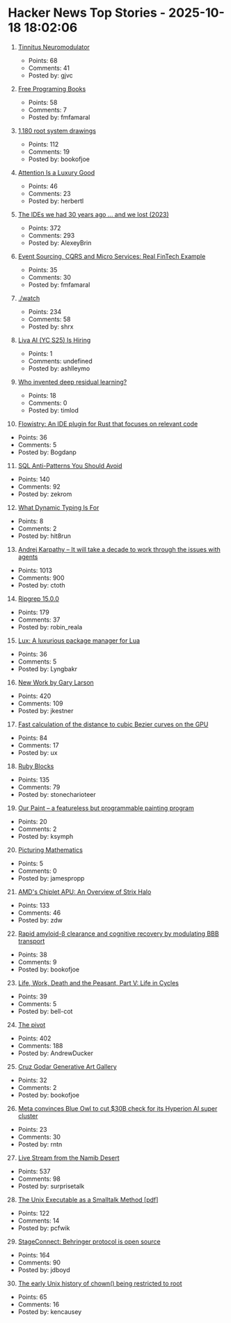 # Hacker News Top Stories - 2025-10-18 18:02:06

1. [Tinnitus Neuromodulator](https://mynoise.net/NoiseMachines/neuromodulationTonesGenerator.php)
   - Points: 68
   - Comments: 41
   - Posted by: gjvc

2. [Free Programing Books](https://github.com/EbookFoundation/free-programming-books)
   - Points: 58
   - Comments: 7
   - Posted by: fmfamaral

3. [1,180 root system drawings](https://images.wur.nl/digital/collection/coll13/search)
   - Points: 112
   - Comments: 19
   - Posted by: bookofjoe

4. [Attention Is a Luxury Good](https://seths.blog/2025/10/attention-is-a-luxury-good/)
   - Points: 46
   - Comments: 23
   - Posted by: herbertl

5. [The IDEs we had 30 years ago ... and we lost (2023)](https://blogsystem5.substack.com/p/the-ides-we-had-30-years-ago-and)
   - Points: 372
   - Comments: 293
   - Posted by: AlexeyBrin

6. [Event Sourcing, CQRS and Micro Services: Real FinTech Example](https://lukasniessen.medium.com/this-is-a-detailed-breakdown-of-a-fintech-project-from-my-consulting-career-9ec61603709c)
   - Points: 35
   - Comments: 30
   - Posted by: fmfamaral

7. [./watch](https://dotslashwatch.com/)
   - Points: 234
   - Comments: 58
   - Posted by: shrx

8. [Liva AI (YC S25) Is Hiring](https://www.ycombinator.com/companies/liva-ai/jobs/inrUYH9-founding-engineer)
   - Points: 1
   - Comments: undefined
   - Posted by: ashlleymo

9. [Who invented deep residual learning?](https://people.idsia.ch/~juergen/who-invented-residual-neural-networks.html)
   - Points: 18
   - Comments: 0
   - Posted by: timlod

10. [Flowistry: An IDE plugin for Rust that focuses on relevant code](https://github.com/willcrichton/flowistry)
   - Points: 36
   - Comments: 5
   - Posted by: Bogdanp

11. [SQL Anti-Patterns You Should Avoid](https://datamethods.substack.com/p/sql-anti-patterns-you-should-avoid)
   - Points: 140
   - Comments: 92
   - Posted by: zekrom

12. [What Dynamic Typing Is For](https://unplannedobsolescence.com/blog/what-dynamic-typing-is-for/)
   - Points: 8
   - Comments: 2
   - Posted by: hit8run

13. [Andrej Karpathy – It will take a decade to work through the issues with agents](https://www.dwarkesh.com/p/andrej-karpathy)
   - Points: 1013
   - Comments: 900
   - Posted by: ctoth

14. [Ripgrep 15.0.0](https://github.com/BurntSushi/ripgrep/releases/tag/15.0.0)
   - Points: 179
   - Comments: 37
   - Posted by: robin_reala

15. [Lux: A luxurious package manager for Lua](https://github.com/lumen-oss/lux)
   - Points: 36
   - Comments: 5
   - Posted by: Lyngbakr

16. [New Work by Gary Larson](https://www.thefarside.com/new-stuff)
   - Points: 420
   - Comments: 109
   - Posted by: jkestner

17. [Fast calculation of the distance to cubic Bezier curves on the GPU](https://blog.pkh.me/p/46-fast-calculation-of-the-distance-to-cubic-bezier-curves-on-the-gpu.html)
   - Points: 84
   - Comments: 17
   - Posted by: ux

18. [Ruby Blocks](https://tech.stonecharioteer.com/posts/2025/ruby-blocks/)
   - Points: 135
   - Comments: 79
   - Posted by: stonecharioteer

19. [Our Paint – a featureless but programmable painting program](https://www.WellObserve.com/OurPaint/index_en.html)
   - Points: 20
   - Comments: 2
   - Posted by: ksymph

20. [Picturing Mathematics](https://mathenchant.wordpress.com/2025/10/18/picturing-mathematics/)
   - Points: 5
   - Comments: 0
   - Posted by: jamespropp

21. [AMD's Chiplet APU: An Overview of Strix Halo](https://chipsandcheese.com/p/amds-chiplet-apu-an-overview-of-strix)
   - Points: 133
   - Comments: 46
   - Posted by: zdw

22. [Rapid amyloid-β clearance and cognitive recovery by modulating BBB transport](https://www.nature.com/articles/s41392-025-02426-1)
   - Points: 38
   - Comments: 9
   - Posted by: bookofjoe

23. [Life, Work, Death and the Peasant, Part V: Life in Cycles](https://acoup.blog/2025/10/17/collections-life-work-death-and-the-peasant-part-v-life-in-cycles/)
   - Points: 39
   - Comments: 5
   - Posted by: bell-cot

24. [The pivot](https://www.antipope.org/charlie/blog-static/2025/10/the-pivot-1.html)
   - Points: 402
   - Comments: 188
   - Posted by: AndrewDucker

25. [Cruz Godar Generative Art Gallery](https://cruzgodar.com/gallery/)
   - Points: 32
   - Comments: 2
   - Posted by: bookofjoe

26. [Meta convinces Blue Owl to cut $30B check for its Hyperion AI super cluster](https://www.theregister.com/2025/10/17/meta_blue_owl_hyperion/)
   - Points: 23
   - Comments: 30
   - Posted by: rntn

27. [Live Stream from the Namib Desert](https://bookofjoe2.blogspot.com/2025/10/live-stream-from-namib-desert.html)
   - Points: 537
   - Comments: 98
   - Posted by: surprisetalk

28. [The Unix Executable as a Smalltalk Method [pdf]](https://programmingmadecomplicated.wordpress.com/wp-content/uploads/2025/10/onward25-jakubovic.pdf)
   - Points: 122
   - Comments: 14
   - Posted by: pcfwik

29. [StageConnect: Behringer protocol is open source](https://github.com/OpenMixerProject/StageConnect)
   - Points: 164
   - Comments: 90
   - Posted by: jdboyd

30. [The early Unix history of chown() being restricted to root](https://utcc.utoronto.ca/~cks/space/blog/unix/ChownRestrictionEarlyHistory)
   - Points: 65
   - Comments: 16
   - Posted by: kencausey


